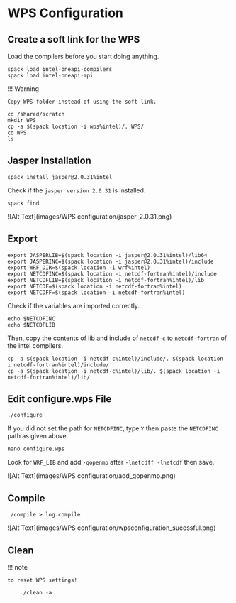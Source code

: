# WPS Configuration

## **Create a soft link for the WPS**

Load the compilers before you start doing anything.
    
    spack load intel-oneapi-compilers
    spack load intel-oneapi-mpi

!!! Warning

    Copy WPS folder instead of using the soft link.


```
cd /shared/scratch
mkdir WPS
cp -a $(spack location -i wps%intel)/. WPS/
cd WPS
ls
```

## **Jasper Installation**

    spack install jasper@2.0.31%intel

Check if the `jasper version 2.0.31` is installed.

    spack find

![Alt Text](images/WPS configuration/jasper_2.0.31.png)

## **Export**   

    export JASPERLIB=$(spack location -i jasper@2.0.31%intel)/lib64
    export JASPERINC=$(spack location -i jasper@2.0.31%intel)/include
    export WRF_DIR=$(spack location -i wrf%intel)
    export NETCDFINC=$(spack location -i netcdf-fortran%intel)/include
    export NETCDFLIB=$(spack location -i netcdf-fortran%intel)/lib
    export NETCDF=$(spack location -i netcdf-fortran%intel)
    export NETCDFF=$(spack location -i netcdf-fortran%intel)

Check if the variables are imported correctly.

    echo $NETCDFINC
    echo $NETCDFLIB
    
Then, copy the contents of lib and include of `netcdf-c` to `netcdf-fortran` of the intel compilers.

    cp -a $(spack location -i netcdf-c%intel)/include/. $(spack location -i netcdf-fortran%intel)/include/
    cp -a $(spack location -i netcdf-c%intel)/lib/. $(spack location -i netcdf-fortran%intel)/lib/ 




## **Edit configure.wps File**   

    ./configure

If you did not set the path for `NETCDFINC`, type `Y` then paste the `NETCDFINC` path as given above.


    nano configure.wps


Look for `WRF_LIB` and add `-qopenmp` after `-lnetcdff -lnetcdf` then save.

![Alt Text](images/WPS configuration/add_qopenmp.png)

## **Compile**  
    
    ./compile > log.compile

![Alt Text](images/WPS configuration/wpsconfiguration_sucessful.png)


## **Clean**

!!! note

    to reset WPS settings!
        
        ./clean -a


